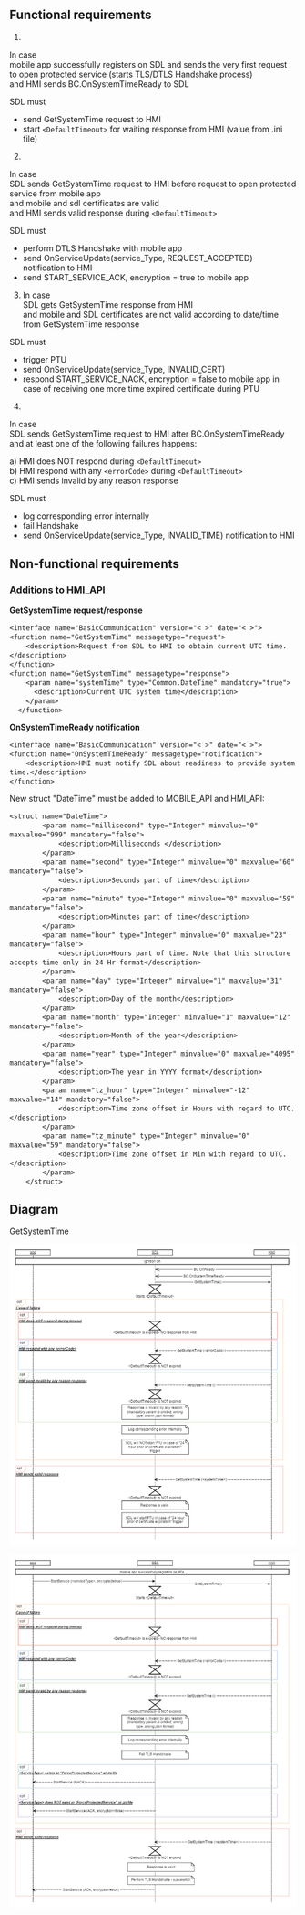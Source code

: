 ## Functional requirements

1.  
In case  
mobile app successfully registers on SDL and sends the very first request to open protected service (starts TLS/DTLS Handshake process)  
and HMI sends BC.OnSystemTimeReady to SDL

SDL must  
- send GetSystemTime request to HMI  
- start `<DefaultTimeout>` for waiting response from HMI (value from .ini file)

2.  
In case  
SDL sends GetSystemTime request to HMI before request to open protected service from mobile app  
and mobile and sdl certificates are valid  
and HMI sends valid response during `<DefaultTimeout>`  

SDL must  

- perform DTLS Handshake with mobile app  
- send OnServiceUpdate(service_Type, REQUEST_ACCEPTED) notification to HMI  
- send START_SERVICE_ACK, encryption = true to mobile app  
 
3. In case  
SDL gets GetSystemTime response from HMI  
and mobile and SDL certificates are not valid according to date/time from GetSystemTime response  

SDL must  
- trigger PTU  
- send OnServiceUpdate(service_Type, INVALID_CERT)   
- respond START_SERVICE_NACK, encryption = false to mobile app in case of receiving one more time expired certificate during PTU

4.  
In case  
SDL sends GetSystemTime request to HMI after BC.OnSystemTimeReady  
and at least one of the following failures happens:  

a) HMI does NOT respond during `<DefaultTimeout>`  
b) HMI respond with any `<errorCode>` during `<DefaultTimeout>`  
c) HMI sends invalid by any reason response  

SDL must  
- log corresponding error internally  
- fail Handshake  
- send OnServiceUpdate(service_Type, INVALID_TIME) notification to HMI  


## Non-functional requirements 

### Additions to HMI_API

**GetSystemTime request/response**  

```
<interface name="BasicCommunication" version="< >" date="< >">
<function name="GetSystemTime" messagetype="request">
    <description>Request from SDL to HMI to obtain current UTC time.</description>
</function>
<function name="GetSystemTime" messagetype="response">
    <param name="systemTime" type="Common.DateTime" mandatory="true">
      <description>Current UTC system time</description>
    </param>
  </function>
```

**OnSystemTimeReady notification**  

```
<interface name="BasicCommunication" version="< >" date="< >">
<function name="OnSystemTimeReady" messagetype="notification">
    <description>HMI must notify SDL about readiness to provide system time.</description>
</function>
```
New struct "DateTime" must be added to MOBILE_API and HMI_API:  
```
<struct name="DateTime">	
		<param name="millisecond" type="Integer" minvalue="0" maxvalue="999" mandatory="false">
			<description>Milliseconds </description>		
		</param>
		<param name="second" type="Integer" minvalue="0" maxvalue="60" mandatory="false">			
			<description>Seconds part of time</description>		
		</param>			
		<param name="minute" type="Integer" minvalue="0" maxvalue="59" mandatory="false">			
			<description>Minutes part of time</description>		
		</param>			
		<param name="hour" type="Integer" minvalue="0" maxvalue="23" mandatory="false">			
			<description>Hours part of time. Note that this structure accepts time only in 24 Hr format</description>		
		</param>			
		<param name="day" type="Integer" minvalue="1" maxvalue="31" mandatory="false">			
			<description>Day of the month</description>		
		</param>			
		<param name="month" type="Integer" minvalue="1" maxvalue="12" mandatory="false">			
			<description>Month of the year</description>		
		</param>			
		<param name="year" type="Integer" minvalue="0" maxvalue="4095" mandatory="false">			
			<description>The year in YYYY format</description>		
		</param>			
		<param name="tz_hour" type="Integer" minvalue="-12" maxvalue="14" mandatory="false">			
			<description>Time zone offset in Hours with regard to UTC.</description>		
		</param>			
		<param name="tz_minute" type="Integer" minvalue="0" maxvalue="59" mandatory="false">			
			<description>Time zone offset in Min with regard to UTC. </description>		
		</param>			
	</struct>
```

## Diagram

GetSystemTime

![GetSystemTime_ign_on](../accessories/GetSystemTime_ign_on.png)  

![GetSystemTime_TLS_Handshake](../accessories/GetSystemTime_TLS_Handshake.png)  
